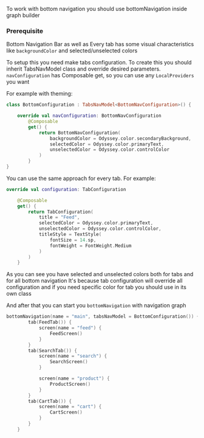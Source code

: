 To work with bottom navigation you should use bottomNavigation inside graph builder

### Prerequisite
Bottom Navigation Bar as well as Every tab has some visual characteristics like `backgroundColor` and selected/unselected colors

To setup this you need make tabs configuration. To create this you should inherit TabsNavModel<BottomNavConfiguration> class 
and override desired parameters. `navConfiguration` has Composable get, so you can use any `LocalProviders` you want 

For example with theming: 

```kotlin
class BottomConfiguration : TabsNavModel<BottomNavConfiguration>() {

    override val navConfiguration: BottomNavConfiguration
        @Composable 
        get() {
            return BottomNavConfiguration(
                backgroundColor = Odyssey.color.secondaryBackground,
                selectedColor = Odyssey.color.primaryText,
                unselectedColor = Odyssey.color.controlColor
            )
        }
}
```

You can use the same approach for every tab. For example:

```kotlin
override val configuration: TabConfiguration

    @Composable
    get() {
        return TabConfiguration(
            title = "Feed",
            selectedColor = Odyssey.color.primaryText,
            unselectedColor = Odyssey.color.controlColor,
            titleStyle = TextStyle(
                fontSize = 14.sp,
                fontWeight = FontWeight.Medium
            )
        )
    }
```

As you can see you have selected and unselected colors both for tabs and for all bottom navigation
It's because tab configuration will override all configuration and if you need specific color for tab you should use in
its own class

And after that you can start you `bottomNavigation` with navigation graph

```kotlin
bottomNavigation(name = "main", tabsNavModel = BottomConfiguration()) {
        tab(FeedTab()) {
            screen(name = "feed") {
                FeedScreen()
            }
        }
        tab(SearchTab()) {
            screen(name = "search") {
                SearchScreen()
            }

            screen(name = "product") {
                ProductScreen()
            }
        }
        tab(CartTab()) {
            screen(name = "cart") {
                CartScreen()
            }
        }
    }
```
